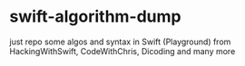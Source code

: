 # swift-algorithm-dump
just repo some algos and syntax in Swift (Playground) from HackingWithSwift, CodeWithChris, Dicoding and many more
